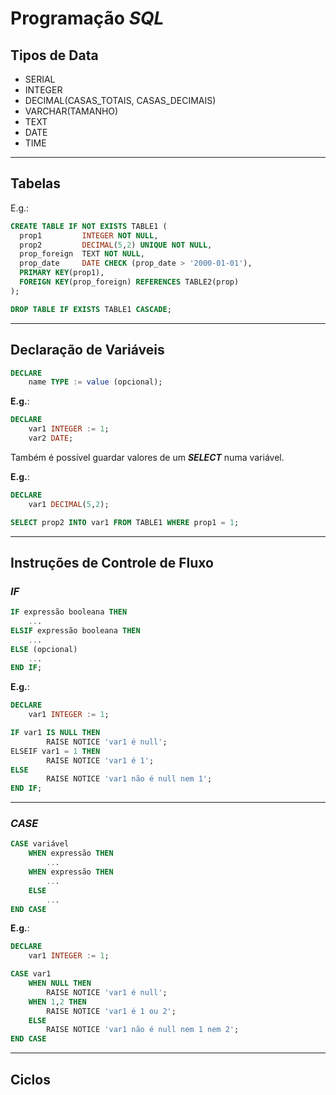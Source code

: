 # __Programação__ ___SQL___

## __Tipos de Data__

* SERIAL
* INTEGER
* DECIMAL(CASAS_TOTAIS, CASAS_DECIMAIS)
* VARCHAR(TAMANHO)
* TEXT
* DATE
* TIME

---

## __Tabelas__

E.g.:
```sql
CREATE TABLE IF NOT EXISTS TABLE1 (
  prop1 	    INTEGER NOT NULL,
  prop2 		DECIMAL(5,2) UNIQUE NOT NULL,
  prop_foreign 	TEXT NOT NULL,
  prop_date 	DATE CHECK (prop_date > '2000-01-01'),
  PRIMARY KEY(prop1),
  FOREIGN KEY(prop_foreign) REFERENCES TABLE2(prop)
);

DROP TABLE IF EXISTS TABLE1 CASCADE;
```

---

## __Declaração de Variáveis__

```sql
DECLARE
    name TYPE := value (opcional);
```

__E.g.__:
```sql
DECLARE
    var1 INTEGER := 1;
    var2 DATE;
```

Também é possível guardar valores de um ___SELECT___ numa variável.

__E.g.__:
```sql
DECLARE
    var1 DECIMAL(5,2);

SELECT prop2 INTO var1 FROM TABLE1 WHERE prop1 = 1;
```

---

## __Instruções de Controle de Fluxo__

### ___IF___

```sql
IF expressão booleana THEN
    ...
ELSIF expressão booleana THEN
    ...
ELSE (opcional)
    ...
END IF;
```

__E.g.__:
```sql
DECLARE
    var1 INTEGER := 1;

IF var1 IS NULL THEN
		RAISE NOTICE 'var1 é null';
ELSEIF var1 = 1 THEN
        RAISE NOTICE 'var1 é 1';
ELSE
        RAISE NOTICE 'var1 não é null nem 1';
END IF;
```

---

### ___CASE___

```sql
CASE variável
    WHEN expressão THEN
        ...
    WHEN expressão THEN
        ...
    ELSE
        ...
END CASE
```

__E.g.__:
```sql
DECLARE
    var1 INTEGER := 1;

CASE var1
    WHEN NULL THEN
        RAISE NOTICE 'var1 é null';
    WHEN 1,2 THEN
        RAISE NOTICE 'var1 é 1 ou 2';
    ELSE
        RAISE NOTICE 'var1 não é null nem 1 nem 2';
END CASE
```

---

## __Ciclos__